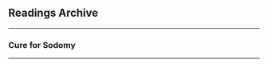 <h2>Readings Archive</h2>
<div class="container">
	<hr />
	<h3>Cure for Sodomy</h3>
	<div class="container"><hr /></div>
</div>
<hr style="height:20px; visibility:hidden;" />
<p id="nextEvent"></p>
<hr style="height:20px; visibility:hidden;" />
<!--<p><a href="">Chapters 1-x</a></p>-->
<script src="/stwl/assets/js/event.js"></script>
